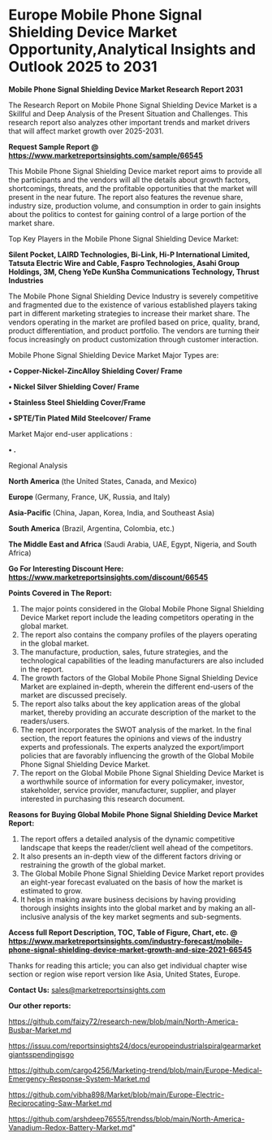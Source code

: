 # Europe Mobile Phone Signal Shielding Device Market Opportunity,Analytical Insights and Outlook 2025 to 2031

<strong>Mobile Phone Signal Shielding Device Market Research Report 2031</strong>

The Research Report on Mobile Phone Signal Shielding Device Market is a Skillful and Deep Analysis of the Present Situation and Challenges. This research report also analyzes other important trends and market drivers that will affect market growth over 2025-2031.

<strong>Request Sample Report @ <a href=https://www.marketreportsinsights.com/sample/66545>https://www.marketreportsinsights.com/sample/66545</a></strong>

This Mobile Phone Signal Shielding Device market report aims to provide all the participants and the vendors will all the details about growth factors, shortcomings, threats, and the profitable opportunities that the market will present in the near future. The report also features the revenue share, industry size, production volume, and consumption in order to gain insights about the politics to contest for gaining control of a large portion of the market share.

Top Key Players in the Mobile Phone Signal Shielding Device Market:

<strong>Silent Pocket, LAIRD Technologies, Bi-Link, Hi-P International Limited, Tatsuta Electric Wire and Cable, Faspro Technologies, Asahi Group Holdings, 3M, Cheng YeDe KunSha Communications Technology, Thrust Industries</strong>

The Mobile Phone Signal Shielding Device Industry is severely competitive and fragmented due to the existence of various established players taking part in different marketing strategies to increase their market share. The vendors operating in the market are profiled based on price, quality, brand, product differentiation, and product portfolio. The vendors are turning their focus increasingly on product customization through customer interaction.

Mobile Phone Signal Shielding Device Market Major Types are:

<strong>• Copper-Nickel-ZincAlloy Shielding Cover/ Frame

• Nickel Silver Shielding Cover/ Frame

• Stainless Steel Shielding Cover/Frame

• SPTE/Tin Plated Mild Steelcover/ Frame</strong>

Market Major end-user applications :

<strong>• .</strong>

Regional Analysis

</u><strong><b>North America</b></strong> (the United States, Canada, and Mexico)

<strong><b>Europe </b></strong>(Germany, France, UK, Russia, and Italy)

<strong><b>Asia-Pacific</b></strong> (China, Japan, Korea, India, and Southeast Asia)

<strong><b>South America</b></strong> (Brazil, Argentina, Colombia, etc.)

<strong><b>The Middle East and Africa</b></strong> (Saudi Arabia, UAE, Egypt, Nigeria, and South Africa)

<strong>Go For Interesting Discount Here: <a href=https://www.marketreportsinsights.com/discount/66545>https://www.marketreportsinsights.com/discount/66545</a></strong>

<strong>Points Covered in The Report:</strong>
<ol>
  <li>The major points considered in the Global Mobile Phone Signal Shielding Device Market report include the leading competitors operating in the global market.</li>
  <li>The report also contains the company profiles of the players operating in the global market.</li>
  <li>The manufacture, production, sales, future strategies, and the technological capabilities of the leading manufacturers are also included in the report.</li>
  <li>The growth factors of the Global Mobile Phone Signal Shielding Device Market are explained in-depth, wherein the different end-users of the market are discussed precisely.</li>
  <li>The report also talks about the key application areas of the global market, thereby providing an accurate description of the market to the readers/users.</li>
  <li>The report incorporates the SWOT analysis of the market. In the final section, the report features the opinions and views of the industry experts and professionals. The experts analyzed the export/import policies that are favorably influencing the growth of the Global Mobile Phone Signal Shielding Device Market.</li>
  <li>The report on the Global Mobile Phone Signal Shielding Device Market is a worthwhile source of information for every policymaker, investor, stakeholder, service provider, manufacturer, supplier, and player interested in purchasing this research document.</li>
</ol>
<strong>Reasons for Buying Global Mobile Phone Signal Shielding Device Market Report:</strong>

<ol>
  <li>The report offers a detailed analysis of the dynamic competitive landscape that keeps the reader/client well ahead of the competitors.</li>
  <li>It also presents an in-depth view of the different factors driving or restraining the growth of the global market.</li>
  <li>The Global Mobile Phone Signal Shielding Device Market report provides an eight-year forecast evaluated on the basis of how the market is estimated to grow.</li>
  <li>It helps in making aware business decisions by having providing thorough insights insights into the global market and by making an all-inclusive analysis of the key market segments and sub-segments.</li>
</ol>
<strong>Access full Report Description, TOC, Table of Figure, Chart, etc. @ <a href=https://www.marketreportsinsights.com/industry-forecast/mobile-phone-signal-shielding-device-market-growth-and-size-2021-66545>https://www.marketreportsinsights.com/industry-forecast/mobile-phone-signal-shielding-device-market-growth-and-size-2021-66545</a></strong>


Thanks for reading this article; you can also get individual chapter wise section or region wise report version like Asia, United States, Europe.

<strong>Contact Us:</strong>
sales@marketreportsinsights.com

<strong>Our other reports:</strong>

<a href=https://github.com/faizy72/research-new/blob/main/North-America-Busbar-Market.md>https://github.com/faizy72/research-new/blob/main/North-America-Busbar-Market.md</a>

<a href=https://issuu.com/reportsinsights24/docs/europeindustrialspiralgearmarketgiantsspendingisgo>https://issuu.com/reportsinsights24/docs/europeindustrialspiralgearmarketgiantsspendingisgo</a>

<a href=https://github.com/cargo4256/Marketing-trend/blob/main/Europe-Medical-Emergency-Response-System-Market.md>https://github.com/cargo4256/Marketing-trend/blob/main/Europe-Medical-Emergency-Response-System-Market.md</a>

<a href=https://github.com/vibha898/Market/blob/main/Europe-Electric-Reciprocating-Saw-Market.md>https://github.com/vibha898/Market/blob/main/Europe-Electric-Reciprocating-Saw-Market.md</a>

<a href=https://github.com/arshdeep76555/trendss/blob/main/North-America-Vanadium-Redox-Battery-Market.md>https://github.com/arshdeep76555/trendss/blob/main/North-America-Vanadium-Redox-Battery-Market.md</a>"
